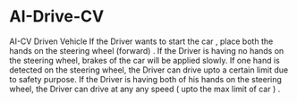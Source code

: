 # AI-Drive-CV
AI-CV Driven Vehicle 
If the Driver wants to start the car , place both the hands on the steering wheel (forward) .
If the Driver is having no hands on the steering wheel, brakes of the car will be applied slowly.
If one hand is detected on the steering wheel, the Driver can drive upto a certain limit due to safety purpose.
If the Driver is having both of his hands on the steering wheel, the Driver can drive at any any speed ( upto the max limit of car ) .
